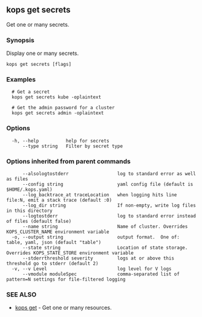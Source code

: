
<!--- This file is automatically generated by make gen-cli-docs; changes should be made in the go CLI command code (under cmd/kops) -->

## kops get secrets

Get one or many secrets.

### Synopsis

Display one or many secrets.

```
kops get secrets [flags]
```

### Examples

```
  # Get a secret
  kops get secrets kube -oplaintext
  
  # Get the admin password for a cluster
  kops get secrets admin -oplaintext
```

### Options

```
  -h, --help          help for secrets
      --type string   Filter by secret type
```

### Options inherited from parent commands

```
      --alsologtostderr                  log to standard error as well as files
      --config string                    yaml config file (default is $HOME/.kops.yaml)
      --log_backtrace_at traceLocation   when logging hits line file:N, emit a stack trace (default :0)
      --log_dir string                   If non-empty, write log files in this directory
      --logtostderr                      log to standard error instead of files (default false)
      --name string                      Name of cluster. Overrides KOPS_CLUSTER_NAME environment variable
  -o, --output string                    output format.  One of: table, yaml, json (default "table")
      --state string                     Location of state storage. Overrides KOPS_STATE_STORE environment variable
      --stderrthreshold severity         logs at or above this threshold go to stderr (default 2)
  -v, --v Level                          log level for V logs
      --vmodule moduleSpec               comma-separated list of pattern=N settings for file-filtered logging
```

### SEE ALSO

* [kops get](kops_get.md)	 - Get one or many resources.

